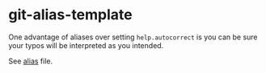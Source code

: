 # git-alias-template


One advantage of aliases over setting `help.autocorrect` is you can be sure your typos will be interpreted as you intended.

See [alias](alias) file.
